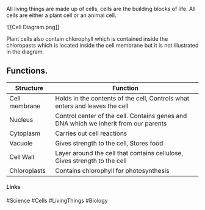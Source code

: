 All living things are made up of cells, cells are the building blocks of life. All cells are either a plant cell or an animal cell.

![[Cell Diagram.png]]

Plant cells also contain chlorophyll which is contained inside the chloropasts which is located inside the cell membrane but it is not illustrated in the diagram.

 
## Functions.
| Structure | Function |
| --- | ---|
| Cell membrane | Holds in the contents of the cell, Controls what enters and leaves the cell
| Nucleus | Control center of the cell. Contains genes and DNA which we inherit from our parents
| Cytoplasm | Carries out cell reactions
| Vacuole | Gives strength to the cell, Stores food
| Cell Wall | Layer around the cell that contains cellulose, Gives strength to the cell |
| Chloroplasts | Contains chlorophyll for photosynthesis

#### Links
#Science #Cells #LivingThings  #Biology 

